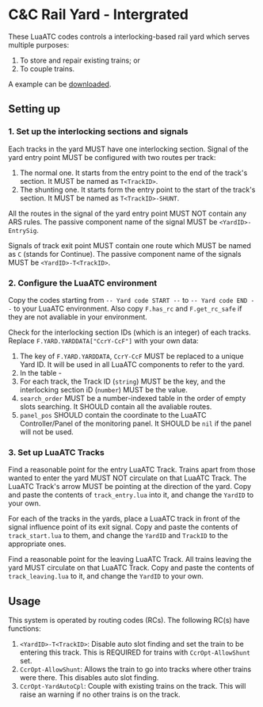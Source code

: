 # C&C Rail Yard - Intergrated

These LuaATC codes controls a interlocking-based rail yard which serves multiple purposes:

1. To store and repair existing trains; or
2. To couple trains.

A example can be [downloaded](https://downloads-th2.1f616emo.xyz/advtrains_Lua_Yard.zip).

## Setting up

### 1. Set up the interlocking sections and signals

Each tracks in the yard MUST have one interlocking section. Signal of the yard entry point MUST be configured with two routes per track:

1. The normal one. It starts from the entry point to the end of the track's section. It MUST be named as `T<TrackID>`.
2. The shunting one. It starts form the entry point to the start of the track's section. It MUST be named as `T<TrackID>-SHUNT`.

All the routes in the signal of the yard entry point MUST NOT contain any ARS rules. The passive component name of the signal MUST be `<YardID>-EntrySig`.

Signals of track exit point MUST contain one route which MUST be named as `C` (stands for Continue). The passive component name of the signals MUST be `<YardID>-T<TrackID>`.

### 2. Configure the LuaATC environment

Copy the codes starting from `-- Yard code START --` to `-- Yard code END --` to your LuaATC environment. Also copy `F.has_rc` and `F.get_rc_safe` if they are not avaliable in your environment.

Check for the interlocking section IDs (which is an integer) of each tracks. Replace `F.YARD.YARDDATA["CcrY-CcF"]` with your own data:

1. The key of `F.YARD.YARDDATA`, `CcrY-CcF` MUST be replaced to a unique Yard ID. It will be used in all LuaATC components to refer to the yard.
2. In the table -
  1. For each track, the Track ID (`string`) MUST be the key, and the interlocking section iD (`number`) MUST be the value.
  2. `search_order` MUST be a number-indexed table in the order of empty slots searching. It SHOULD contain all the avaliable routes.
  3. `panel_pos` SHOULD contain the coordinate to the LuaATC Controller/Panel of the monitoring panel. It SHOULD be `nil` if the panel will not be used.

### 3. Set up LuaATC Tracks

Find a reasonable point for the entry LuaATC Track. Trains apart from those wanted to enter the yard MUST NOT circulate on that LuaATC Track. The LuaATC Track's arrow MUST be pointing at the direction of the yard. Copy and paste the contents of `track_entry.lua` into it, and change the `YardID` to your own.

For each of the tracks in the yards, place a LuaATC track in front of the signal influence point of its exit signal. Copy and paste the contents of `track_start.lua` to them, and change the `YardID` and `TrackID` to the appropriate ones.

Find a reasonable point for the leaving LuaATC Track. All trains leaving the yard MUST circulate on that LuaATC Track. Copy and paste the contents of `track_leaving.lua` to it, and change the `YardID` to your own.

## Usage

This system is operated by routing codes (RCs). The following RC(s) have functions:

1. `<YardID>-T<TrackID>`: Disable auto slot finding and set the train to be entering this track. This is REQUIRED for trains with `CcrOpt-AllowShunt` set.
2. `CcrOpt-AllowShunt`: Allows the train to go into tracks where other trains were there. This disables auto slot finding.
3. `CcrOpt-YardAutoCpl`: Couple with existing trains on the track. This will raise an warning if no other trains is on the track.
